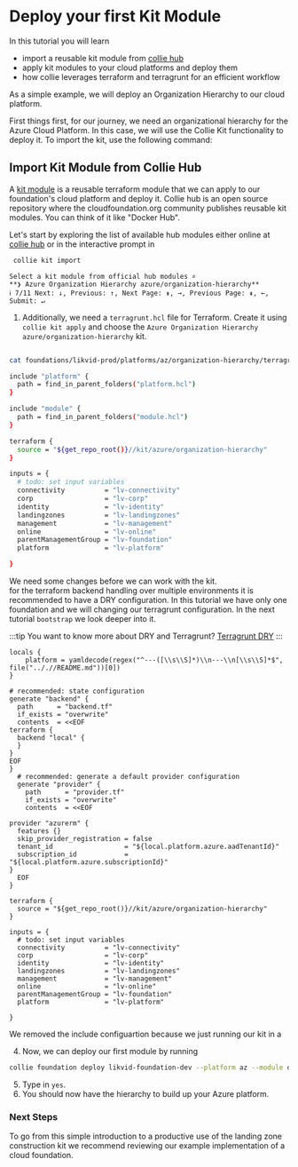 # Deploy your first Kit Module

In this tutorial you will learn

- import a reusable kit module from [collie hub](../modules/)
- apply kit modules to your cloud platforms and deploy them
- how collie leverages terraform and terragrunt for an efficient workflow

As a simple example, we will deploy an Organization Hierarchy to our cloud platform.

First things first, for our journey, we need an organizational hierarchy for the Azure Cloud Platform. In this case, we will use the Collie Kit functionality to deploy it. To import the kit, use the following command:

## Import Kit Module from Collie Hub

A [kit module](../reference/kit-module.md) is a reusable terraform module that we can apply to our foundation's cloud platform and deploy it. Collie hub is an open source repository where the cloudfoundation.org community publishes reusable kit modules. You can think of it like "Docker Hub".


Let's start by exploring the list of available hub modules either online at [collie hub](../modules/) or in the interactive prompt 
in

```sh
 collie kit import
 ```

```text
Select a kit module from official hub modules ⌕
**❯ Azure Organization Hierarchy azure/organization-hierarchy**
ℹ 7/11 Next: ↓, Previous: ↑, Next Page: ⇟, →, Previous Page: ⇞, ←, Submit: ↵
```

1. Additionally, we need a `terragrunt.hcl` file for Terraform. Create it using `collie kit apply` and choose the `Azure Organization Hierarchy azure/organization-hierarchy` kit. 
```sh

cat foundations/likvid-prod/platforms/az/organization-hierarchy/terragrunt.hcl

include "platform" {
  path = find_in_parent_folders("platform.hcl")
}

include "module" {
  path = find_in_parent_folders("module.hcl")
}

terraform {
  source = "${get_repo_root()}//kit/azure/organization-hierarchy"
}

inputs = {
  # todo: set input variables
  connectivity          = "lv-connectivity"
  corp                  = "lv-corp"
  identity              = "lv-identity"
  landingzones          = "lv-landingzones"
  management            = "lv-management"
  online                = "lv-online"
  parentManagementGroup = "lv-foundation"
  platform              = "lv-platform"

}
```

We need some changes before we can work with the kit.  
for the terraform backend handling over multiple environments it is recommended to have a DRY configuration. In this tutorial we have only one foundation and we will changing our terragrunt configuration. In the next tutorial `bootstrap` we look deeper into it.

:::tip
You want to know more about DRY and Terragrunt?
[Terragrunt DRY](https://terragrunt.gruntwork.io/docs/getting-started/quick-start/#keep-your-backend-configuration-dry)
:::

```hcl
locals {
    platform = yamldecode(regex("^---([\\s\\S]*)\\n---\\n[\\s\\S]*$", file(".././/README.md"))[0])
}

# recommended: state configuration
generate "backend" {
  path      = "backend.tf"
  if_exists = "overwrite"
  contents  = <<EOF
terraform {
  backend "local" {
  }
}
EOF
}
  # recommended: generate a default provider configuration
  generate "provider" {
    path      = "provider.tf"
    if_exists = "overwrite"
    contents  = <<EOF

provider "azurerm" {
  features {}
  skip_provider_registration = false
  tenant_id                  = "${local.platform.azure.aadTenantId}"
  subscription_id            = "${local.platform.azure.subscriptionId}"
}
  EOF
}
 
terraform {
  source = "${get_repo_root()}//kit/azure/organization-hierarchy"
}

inputs = {
  # todo: set input variables
  connectivity          = "lv-connectivity"
  corp                  = "lv-corp"
  identity              = "lv-identity"
  landingzones          = "lv-landingzones"
  management            = "lv-management"
  online                = "lv-online"
  parentManagementGroup = "lv-foundation"
  platform              = "lv-platform"
  
}
```
We removed the include configuartion because we just running our kit in a 

4. Now, we can deploy our first module by running
```sh
collie foundation deploy likvid-foundation-dev --platform az --module organization-hierarchy
```
5. Type in `yes`.
6. You should now have the hierarchy to build up your Azure platform.


### Next Steps

To go from this simple introduction to a productive use of the landing zone construction kit we recommend reviewing
our example implementation of a cloud foundation.

